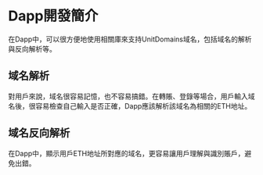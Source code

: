 # Dapp開發簡介

在Dapp中，可以很方便地使用相關庫來支持UnitDomains域名，包括域名的解析與反向解析等。

## 域名解析

對用戶來說，域名很容易記憶，也不容易搞錯。在轉賬、登錄等場合，用戶輸入域名後，很容易檢查自己輸入是否正確，Dapp應該解析該域名為相關的ETH地址。

## 域名反向解析

在Dapp中，顯示用戶ETH地址所對應的域名，更容易讓用戶理解與識別賬戶，避免出錯。